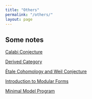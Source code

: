 ```yaml
---
title: "Others"
permalink: "/others/"
layout: page
---
```


## Some notes

[Calabi Conjecture][CC]

[Derived Category][DC] 

[Étale Cohomology and Weil Conjecture][EC]

[Introduction to Modular Forms][MF]

[Minimal Model Program][MMP]

[CC]: /Calabi_conjecture.pdf
[DC]: /Derived_category.pdf
[EC]: /Etale_Cohomology.pdf
[MF]: /Introduction_to_modular_forms.pdf
[MMP]: /Minimal_Model_Program.pdf

